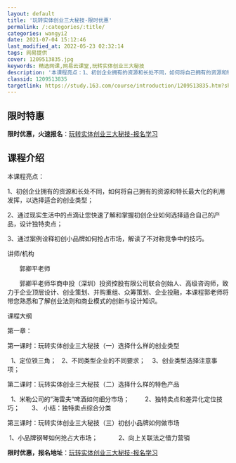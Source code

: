 ```yaml
---
layout: default
title: '玩转实体创业三大秘技-限时优惠'
permalink: /:categories/:title/
categories: wangyi2
date: 2021-07-04 15:12:46
last_modified_at: 2022-05-23 02:32:14
tags: 网易提供
cover: 1209513835.jpg
keywords: 精选网课,网易云课堂,玩转实体创业三大秘技
description: '本课程亮点：1、初创企业拥有的资源和长处不同，如何将自己拥有的资源和特长最大化的利用发挥，以选择适合的创业类型；2、通过'
classid: 1209513835
targetlink: https://study.163.com/course/introduction/1209513835.htm?share=1&shareId=1025206652&utm_campaign=share&utm_medium=iphoneShare&utm_source=&utm_u=1025206652
---
```


## 限时特惠

**限时优惠，火速报名**：[玩转实体创业三大秘技-报名学习](https://study.163.com/course/introduction/1209513835.htm?share=1&shareId=1025206652&utm_campaign=share&utm_medium=iphoneShare&utm_source=&utm_u=1025206652)

## 课程介绍

本课程亮点：

1、初创企业拥有的资源和长处不同，如何将自己拥有的资源和特长最大化的利用发挥，以选择适合的创业类型；

2、通过现实生活中的点滴让您快速了解和掌握初创企业如何选择适合自己的产品，设计独特卖点；

3、通过案例诠释初创小品牌如何抢占市场，解读了不对称竞争中的技巧。



讲师/机构      

       郭卿平老师

       郭卿平老师华商中投（深圳）投资控股有限公司联合创始人、高级咨询师，致力于企业顶层设计、创业策划、并购重组、众筹策划、企业投融，本课程郭老师将带您熟悉和了解创业法则和商业模式的创新与设计知识。



课程大纲 

第一章：

第一课时：玩转实体创业三大秘技（一）选择什么样的创业类型

  1、定位铁三角；   2、不同类型企业的不同要求；    3、创业类型选择注意事项；          



第二课时：玩转实体创业三大秘技（二）选择什么样的特色产品

  1、米勒公司的”海雷夫“啤酒如何细分市场；         2、独特卖点和差异化定位技巧；       3、 小结：独特卖点综合分类



第三课时：玩转实体创业三大秘技（三）初创小品牌如何做市场

 1、小品牌钢琴如何抢占大市场；            2、向上关联法之借力营销

**限时优惠，报名地址**：[玩转实体创业三大秘技-报名学习](https://study.163.com/course/introduction/1209513835.htm?share=1&shareId=1025206652&utm_campaign=share&utm_medium=iphoneShare&utm_source=&utm_u=1025206652)

